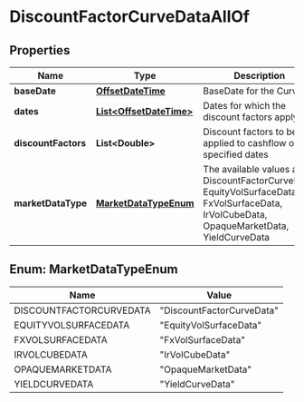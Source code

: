 

# DiscountFactorCurveDataAllOf

## Properties

Name | Type | Description | Notes
------------ | ------------- | ------------- | -------------
**baseDate** | [**OffsetDateTime**](OffsetDateTime.md) | BaseDate for the Curve | 
**dates** | [**List&lt;OffsetDateTime&gt;**](OffsetDateTime.md) | Dates for which the discount factors apply | 
**discountFactors** | **List&lt;Double&gt;** | Discount factors to be applied to cashflow on the specified dates | 
**marketDataType** | [**MarketDataTypeEnum**](#MarketDataTypeEnum) | The available values are: DiscountFactorCurveData, EquityVolSurfaceData, FxVolSurfaceData, IrVolCubeData, OpaqueMarketData, YieldCurveData | 



## Enum: MarketDataTypeEnum

Name | Value
---- | -----
DISCOUNTFACTORCURVEDATA | &quot;DiscountFactorCurveData&quot;
EQUITYVOLSURFACEDATA | &quot;EquityVolSurfaceData&quot;
FXVOLSURFACEDATA | &quot;FxVolSurfaceData&quot;
IRVOLCUBEDATA | &quot;IrVolCubeData&quot;
OPAQUEMARKETDATA | &quot;OpaqueMarketData&quot;
YIELDCURVEDATA | &quot;YieldCurveData&quot;



